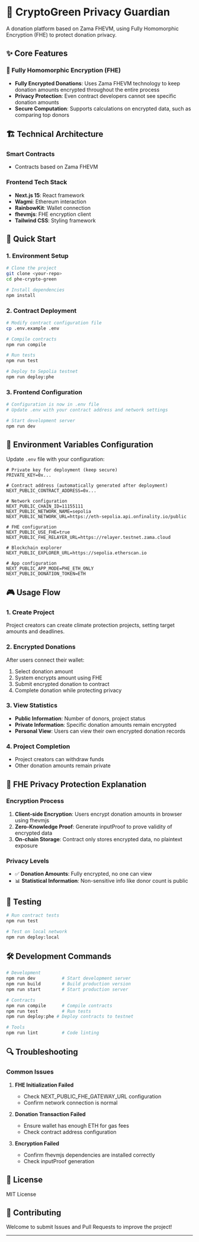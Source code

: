 # 🌱 CryptoGreen Privacy Guardian

A donation platform based on Zama FHEVM, using Fully Homomorphic Encryption (FHE) to protect donation privacy.

## ✨ Core Features

### 🔐 Fully Homomorphic Encryption (FHE)
- **Fully Encrypted Donations**: Uses Zama FHEVM technology to keep donation amounts encrypted throughout the entire process
- **Privacy Protection**: Even contract developers cannot see specific donation amounts
- **Secure Computation**: Supports calculations on encrypted data, such as comparing top donors

## 🏗️ Technical Architecture

### Smart Contracts
- Contracts based on Zama FHEVM

### Frontend Tech Stack
- **Next.js 15**: React framework
- **Wagmi**: Ethereum interaction
- **RainbowKit**: Wallet connection
- **fhevmjs**: FHE encryption client
- **Tailwind CSS**: Styling framework

## 🚀 Quick Start

### 1. Environment Setup
```bash
# Clone the project
git clone <your-repo>
cd phe-crypto-green

# Install dependencies
npm install
```

### 2. Contract Deployment

```bash
# Modify contract configuration file
cp .env.example .env

# Compile contracts
npm run compile

# Run tests
npm run test

# Deploy to Sepolia testnet
npm run deploy:phe
```

### 3. Frontend Configuration
```bash
# Configuration is now in .env file
# Update .env with your contract address and network settings

# Start development server
npm run dev
```

## 📝 Environment Variables Configuration

Update `.env` file with your configuration:

```env
# Private key for deployment (keep secure)
PRIVATE_KEY=0x...

# Contract address (automatically generated after deployment)
NEXT_PUBLIC_CONTRACT_ADDRESS=0x...

# Network configuration
NEXT_PUBLIC_CHAIN_ID=11155111
NEXT_PUBLIC_NETWORK_NAME=sepolia
NEXT_PUBLIC_NETWORK_URL=https://eth-sepolia.api.onfinality.io/public

# FHE configuration
NEXT_PUBLIC_USE_FHE=true
NEXT_PUBLIC_FHE_RELAYER_URL=https://relayer.testnet.zama.cloud

# Blockchain explorer
NEXT_PUBLIC_EXPLORER_URL=https://sepolia.etherscan.io

# App configuration
NEXT_PUBLIC_APP_MODE=PHE_ETH_ONLY
NEXT_PUBLIC_DONATION_TOKEN=ETH
```

## 🎮 Usage Flow

### 1. Create Project
Project creators can create climate protection projects, setting target amounts and deadlines.

### 2. Encrypted Donations
After users connect their wallet:
1. Select donation amount
2. System encrypts amount using FHE
3. Submit encrypted donation to contract
4. Complete donation while protecting privacy

### 3. View Statistics
- **Public Information**: Number of donors, project status
- **Private Information**: Specific donation amounts remain encrypted
- **Personal View**: Users can view their own encrypted donation records

### 4. Project Completion
- Project creators can withdraw funds
- Other donation amounts remain private

## 🔐 FHE Privacy Protection Explanation

### Encryption Process
1. **Client-side Encryption**: Users encrypt donation amounts in browser using fhevmjs
2. **Zero-Knowledge Proof**: Generate inputProof to prove validity of encrypted data
3. **On-chain Storage**: Contract only stores encrypted data, no plaintext exposure

### Privacy Levels
- ✅ **Donation Amounts**: Fully encrypted, no one can view
- 📊 **Statistical Information**: Non-sensitive info like donor count is public

## 🧪 Testing

```bash
# Run contract tests
npm run test

# Test on local network
npm run deploy:local
```

## 🛠️ Development Commands

```bash
# Development
npm run dev          # Start development server
npm run build        # Build production version
npm run start        # Start production server

# Contracts
npm run compile      # Compile contracts
npm run test         # Run tests
npm run deploy:phe # Deploy contracts to testnet

# Tools
npm run lint         # Code linting
```

## 🔍 Troubleshooting

### Common Issues

1. **FHE Initialization Failed**
   - Check NEXT_PUBLIC_FHE_GATEWAY_URL configuration
   - Confirm network connection is normal

2. **Donation Transaction Failed**
   - Ensure wallet has enough ETH for gas fees
   - Check contract address configuration

3. **Encryption Failed**
   - Confirm fhevmjs dependencies are installed correctly
   - Check inputProof generation

## 📄 License

MIT License

## 🤝 Contributing

Welcome to submit Issues and Pull Requests to improve the project!

---